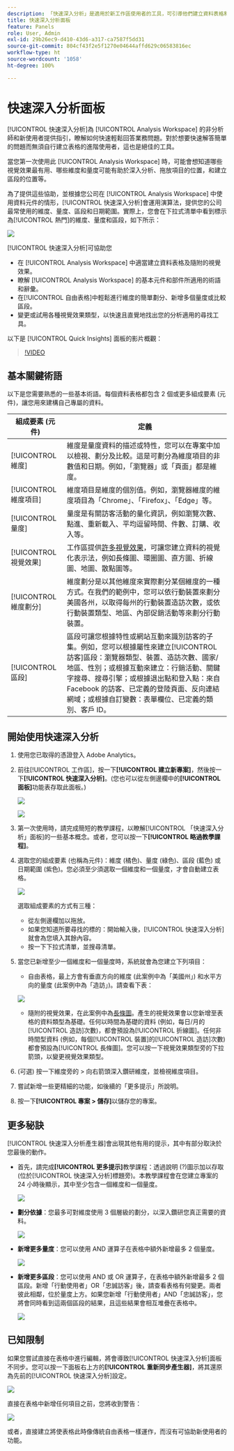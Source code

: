 ```yaml
---
description: 「快速深入分析」是適用於新工作區使用者的工具，可引導他們建立資料表格和視覺效果
title: 快速深入分析面板
feature: Panels
role: User, Admin
exl-id: 29b26ec9-d410-43d6-a317-ca7587f5dd31
source-git-commit: 804cf43f2e5f1270e04644affd629c06583816ec
workflow-type: ht
source-wordcount: '1058'
ht-degree: 100%

---
```


# 快速深入分析面板

[!UICONTROL 快速深入分析]為 [!UICONTROL Analysis Workspace] 的非分析師和新使用者提供指引，瞭解如何快速輕鬆回答業務問題。對於想要快速解答簡單的問題而無須自行建立表格的進階使用者，這也是絕佳的工具。

當您第一次使用此 [!UICONTROL Analysis Workspace] 時，可能會想知道哪些視覺效果最有用、哪些維度和量度可能有助於深入分析、拖放項目的位置，和建立區段的位置等。

為了提供這些協助，並根據您公司在 [!UICONTROL Analysis Workspace] 中使用資料元件的情形，[!UICONTROL 快速深入分析]會運用演算法，提供您的公司最常使用的維度、量度、區段和日期範圍。實際上，您會在下拉式清單中看到標示為[!UICONTROL 熱門]的維度、量度和區段，如下所示：

![](assets/popular-tag.png)

[!UICONTROL 快速深入分析]可協助您

* 在 [!UICONTROL Analysis Workspace] 中適當建立資料表格及隨附的視覺效果。
* 瞭解 [!UICONTROL Analysis Workspace] 的基本元件和部件所適用的術語和辭彙。
* 在[!UICONTROL 自由表格]中輕鬆進行維度的簡單劃分、新增多個量度或比較區段。
* 變更或試用各種視覺效果類型，以快速且直覺地找出您的分析適用的尋找工具。

以下是 [!UICONTROL Quick Insights] 面板的影片概觀：

>[!VIDEO](https://video.tv.adobe.com/v/37248/?quality=12)

## 基本關鍵術語

以下是您需要熟悉的一些基本術語。每個資料表格都包含 2 個或更多組成要素 (元件)，讓您用來建構自己專屬的資料。

| 組成要素 (元件) | 定義 |
|---|---|
| [!UICONTROL 維度] | 維度是量度資料的描述或特性，您可以在專案中加以檢視、劃分及比較。這是可劃分為維度項目的非數值和日期。例如，「瀏覽器」或「頁面」都是維度。 |
| [!UICONTROL 維度項目] | 維度項目是維度的個別值。例如，瀏覽器維度的維度項目為「Chrome」、「Firefox」、「Edge」等。 |
| [!UICONTROL 量度] | 量度是有關訪客活動的量化資訊，例如瀏覽次數、點進、重新載入、平均逗留時間、件數、訂購、收入等。 |
| [!UICONTROL 視覺效果] | 工作區提供[許多視覺效果](/help/analyze/analysis-workspace/visualizations/freeform-analysis-visualizations.md)，可讓您建立資料的視覺化表示法，例如長條圖、環圈圖、直方圖、折線圖、地圖、散點圖等。 |
| [!UICONTROL 維度劃分] | 維度劃分是以其他維度來實際劃分某個維度的一種方式。在我們的範例中，您可以依行動裝置來劃分美國各州，以取得每州的行動裝置造訪次數，或依行動裝置類型、地區、內部促銷活動等來劃分行動裝置。 |
| [!UICONTROL 區段] | 區段可讓您根據特性或網站互動來識別訪客的子集。例如，您可以根據屬性來建立[!UICONTROL 訪客]區段：瀏覽器類型、裝置、造訪次數、國家/地區、性別；或根據互動來建立：行銷活動、關鍵字搜尋、搜尋引擎；或根據退出點和登入點：來自 Facebook 的訪客、已定義的登陸頁面、反向連結網域；或根據自訂變數：表單欄位、已定義的類別、客戶 ID。 |

## 開始使用快速深入分析

1. 使用您已取得的憑證登入 Adobe Analytics。
1. 前往[!UICONTROL 工作區]，按一下&#x200B;**[!UICONTROL 建立新專案]**，然後按一下&#x200B;**[!UICONTROL 快速深入分析]**。(您也可以從左側邊欄中的&#x200B;**[!UICONTROL 面板]**&#x200B;功能表存取此面板。)

   ![](assets/qibuilder.png)

   ![](assets/qi-panel.png)

1. 第一次使用時，請完成簡短的教學課程，以瞭解[!UICONTROL 「快速深入分析」面板]的一些基本概念。或者，您可以按一下&#x200B;**[!UICONTROL 略過教學課程]**。
1. 選取您的組成要素 (也稱為元件)：維度 (橘色)、量度 (綠色)、區段 (藍色) 或日期範圍 (紫色)。您必須至少須選取一個維度和一個量度，才會自動建立表格。

   ![](assets/qibuilder2.png)

   選取組成要素的方式有三種：
   * 從左側邊欄加以拖放。
   * 如果您知道所要尋找的標的：開始輸入後，[!UICONTROL 快速深入分析]就會為您填入其餘內容。
   * 按一下下拉式清單，並搜尋清單。

1. 當您已新增至少一個維度和一個量度時，系統就會為您建立下列項目：

   * 自由表格，最上方會有垂直方向的維度 (此案例中為「美國州」) 和水平方向的量度 (此案例中為「造訪」)。請查看下表：

   ![](assets/qibuilder3.png)

   * 隨附的視覺效果，在此案例中為[長條圖](/help/analyze/analysis-workspace/visualizations/bar.md)。產生的視覺效果會以您新增至表格的資料類型為基礎。任何以時間為基礎的資料 (例如，每日/月的[!UICONTROL 造訪]次數)，都會預設為[!UICONTROL 折線圖]。任何非時間型資料 (例如，每個[!UICONTROL 裝置]的[!UICONTROL 造訪]次數) 都會預設為[!UICONTROL 長條圖]。您可以按一下視覺效果類型旁的下拉箭頭，以變更視覺效果類型。

1. (可選) 按一下維度旁的 > 向右箭頭深入鑽研維度，並檢視維度項目。

1. 嘗試新增一些更精細的功能，如後續的「更多提示」所說明。

1. 按一下&#x200B;**[!UICONTROL 專案 > 儲存]**&#x200B;以儲存您的專案。

## 更多秘訣

[!UICONTROL 快速深入分析產生器]會出現其他有用的提示，其中有部分取決於您最後的動作。

* 首先，請完成&#x200B;**[!UICONTROL 更多提示]**&#x200B;教學課程：透過說明 (?)圖示加以存取 (位於[!UICONTROL 快速深入分析]標題旁)。本教學課程會在您建立專案的 24 小時後顯示，其中至少包含一個維度和一個量度。

  ![](assets/qibuilder4.png)

* **劃分依據**：您最多可對維度使用 3 個層級的劃分，以深入鑽研您真正需要的資料。

  ![](assets/qibuilder5.png)

* **新增更多量度**：您可以使用 AND 運算子在表格中額外新增最多 2 個量度。

  ![](assets/qibuilder6.png)

* **新增更多區段**：您可以使用 AND 或 OR 運算子，在表格中額外新增最多 2 個區段。新增「行動使用者」OR「忠誠訪客」後，請查看表格有何變更。兩者彼此相鄰，位於量度上方。如果您新增「行動使用者」AND「忠誠訪客」，您將會同時看到這兩個區段的結果，且這些結果會相互堆疊在表格中。

  ![](assets/qibuilder7.png)

## 已知限制

如果您嘗試直接在表格中進行編輯，將會導致[!UICONTROL 快速深入分析]面板不同步。您可以按一下面板右上方的&#x200B;**[!UICONTROL 重新同步產生器]**，將其還原為先前的[!UICONTROL 快速深入分析]設定。

![](assets/qibuilder9.png)

直接在表格中新增任何項目之前，您將收到警告：

![](assets/qibuilder8.png)

或者，直接建立將使表格此時像傳統自由表格一樣運作，而沒有可協助新使用者的功能。
